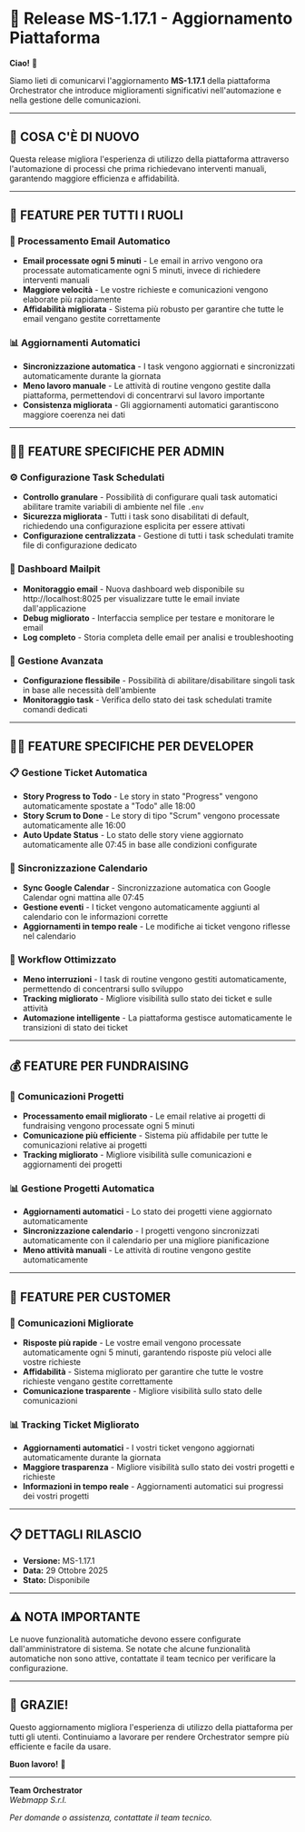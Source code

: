 # 🚀 Release MS-1.17.1 - Aggiornamento Piattaforma

**Ciao!** 👋

Siamo lieti di comunicarvi l'aggiornamento **MS-1.17.1** della piattaforma Orchestrator che introduce miglioramenti significativi nell'automazione e nella gestione delle comunicazioni.

---

## 🎯 **COSA C'È DI NUOVO**

Questa release migliora l'esperienza di utilizzo della piattaforma attraverso l'automazione di processi che prima richiedevano interventi manuali, garantendo maggiore efficienza e affidabilità.

---

## 🌟 **FEATURE PER TUTTI I RUOLI**

### **📧 Processamento Email Automatico**
- **Email processate ogni 5 minuti** - Le email in arrivo vengono ora processate automaticamente ogni 5 minuti, invece di richiedere interventi manuali
- **Maggiore velocità** - Le vostre richieste e comunicazioni vengono elaborate più rapidamente
- **Affidabilità migliorata** - Sistema più robusto per garantire che tutte le email vengano gestite correttamente

### **📊 Aggiornamenti Automatici**
- **Sincronizzazione automatica** - I task vengono aggiornati e sincronizzati automaticamente durante la giornata
- **Meno lavoro manuale** - Le attività di routine vengono gestite dalla piattaforma, permettendovi di concentrarvi sul lavoro importante
- **Consistenza migliorata** - Gli aggiornamenti automatici garantiscono maggiore coerenza nei dati

---

## 👨‍💼 **FEATURE SPECIFICHE PER ADMIN**

### **⚙️ Configurazione Task Schedulati**
- **Controllo granulare** - Possibilità di configurare quali task automatici abilitare tramite variabili di ambiente nel file `.env`
- **Sicurezza migliorata** - Tutti i task sono disabilitati di default, richiedendo una configurazione esplicita per essere attivati
- **Configurazione centralizzata** - Gestione di tutti i task schedulati tramite file di configurazione dedicato

### **📧 Dashboard Mailpit**
- **Monitoraggio email** - Nuova dashboard web disponibile su http://localhost:8025 per visualizzare tutte le email inviate dall'applicazione
- **Debug migliorato** - Interfaccia semplice per testare e monitorare le email
- **Log completo** - Storia completa delle email per analisi e troubleshooting

### **🔧 Gestione Avanzata**
- **Configurazione flessibile** - Possibilità di abilitare/disabilitare singoli task in base alle necessità dell'ambiente
- **Monitoraggio task** - Verifica dello stato dei task schedulati tramite comandi dedicati

---

## 👨‍💻 **FEATURE SPECIFICHE PER DEVELOPER**

### **📋 Gestione Ticket Automatica**
- **Story Progress to Todo** - Le story in stato "Progress" vengono automaticamente spostate a "Todo" alle 18:00
- **Story Scrum to Done** - Le story di tipo "Scrum" vengono processate automaticamente alle 16:00
- **Auto Update Status** - Lo stato delle story viene aggiornato automaticamente alle 07:45 in base alle condizioni configurate

### **📅 Sincronizzazione Calendario**
- **Sync Google Calendar** - Sincronizzazione automatica con Google Calendar ogni mattina alle 07:45
- **Gestione eventi** - I ticket vengono automaticamente aggiunti al calendario con le informazioni corrette
- **Aggiornamenti in tempo reale** - Le modifiche ai ticket vengono riflesse nel calendario

### **💼 Workflow Ottimizzato**
- **Meno interruzioni** - I task di routine vengono gestiti automaticamente, permettendo di concentrarsi sullo sviluppo
- **Tracking migliorato** - Migliore visibilità sullo stato dei ticket e sulle attività
- **Automazione intelligente** - La piattaforma gestisce automaticamente le transizioni di stato dei ticket

---

## 💰 **FEATURE PER FUNDRAISING**

### **📧 Comunicazioni Progetti**
- **Processamento email migliorato** - Le email relative ai progetti di fundraising vengono processate ogni 5 minuti
- **Comunicazione più efficiente** - Sistema più affidabile per tutte le comunicazioni relative ai progetti
- **Tracking migliorato** - Migliore visibilità sulle comunicazioni e aggiornamenti dei progetti

### **📊 Gestione Progetti Automatica**
- **Aggiornamenti automatici** - Lo stato dei progetti viene aggiornato automaticamente
- **Sincronizzazione calendario** - I progetti vengono sincronizzati automaticamente con il calendario per una migliore pianificazione
- **Meno attività manuali** - Le attività di routine vengono gestite automaticamente

---

## 🏢 **FEATURE PER CUSTOMER**

### **📧 Comunicazioni Migliorate**
- **Risposte più rapide** - Le vostre email vengono processate automaticamente ogni 5 minuti, garantendo risposte più veloci alle vostre richieste
- **Affidabilità** - Sistema migliorato per garantire che tutte le vostre richieste vengano gestite correttamente
- **Comunicazione trasparente** - Migliore visibilità sullo stato delle comunicazioni

### **📊 Tracking Ticket Migliorato**
- **Aggiornamenti automatici** - I vostri ticket vengono aggiornati automaticamente durante la giornata
- **Maggiore trasparenza** - Migliore visibilità sullo stato dei vostri progetti e richieste
- **Informazioni in tempo reale** - Aggiornamenti automatici sui progressi dei vostri progetti

---

## 📋 **DETTAGLI RILASCIO**

- **Versione:** MS-1.17.1
- **Data:** 29 Ottobre 2025
- **Stato:** Disponibile

---

## ⚠️ **NOTA IMPORTANTE**

Le nuove funzionalità automatiche devono essere configurate dall'amministratore di sistema. Se notate che alcune funzionalità automatiche non sono attive, contattate il team tecnico per verificare la configurazione.

---

## 🎉 **GRAZIE!**

Questo aggiornamento migliora l'esperienza di utilizzo della piattaforma per tutti gli utenti. Continuiamo a lavorare per rendere Orchestrator sempre più efficiente e facile da usare.

**Buon lavoro!** 🙌

---

**Team Orchestrator**  
*Webmapp S.r.l.*

*Per domande o assistenza, contattate il team tecnico.*
